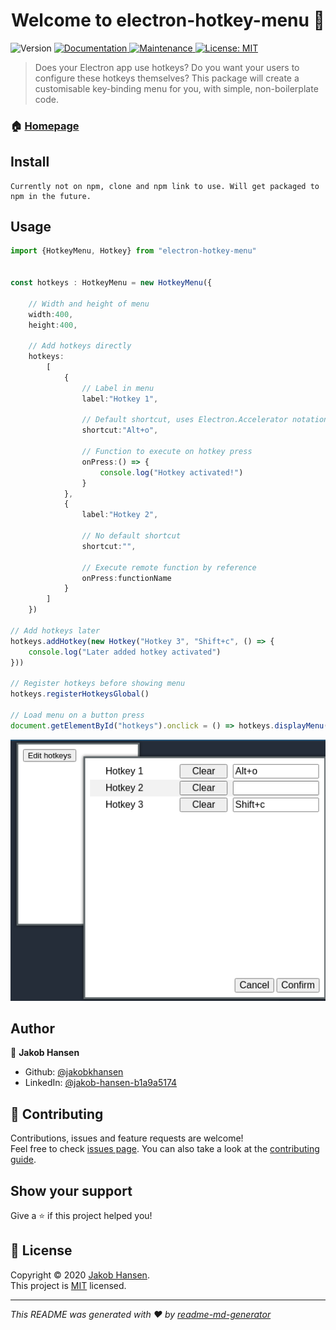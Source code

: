 <h1 align="center">Welcome to electron-hotkey-menu 👋</h1>
<p>
  <img alt="Version" src="https://img.shields.io/badge/version-1.0.0-blue.svg?cacheSeconds=2592000" />
  <a href="https://github.com/jakobkhansen/electron-hotkey-menu#readme" target="_blank">
    <img alt="Documentation" src="https://img.shields.io/badge/documentation-yes-brightgreen.svg" />
  </a>
  <a href="https://github.com/jakobkhansen/electron-hotkey-menu/graphs/commit-activity" target="_blank">
    <img alt="Maintenance" src="https://img.shields.io/badge/Maintained%3F-yes-green.svg" />
  </a>
  <a href="https://github.com/jakobkhansen/electron-hotkey-menu/blob/master/LICENSE" target="_blank">
    <img alt="License: MIT" src="https://img.shields.io/github/license/jakobkhansen/electron-hotkey-menu" />
  </a>
</p>

> Does your Electron app use hotkeys? Do you want your users to configure these hotkeys themselves? This package will create a customisable key-binding menu for you, with simple, non-boilerplate code.

### 🏠 [Homepage](https://github.com/jakobkhansen/electron-hotkey-menu#readme)

## Install

```
Currently not on npm, clone and npm link to use. Will get packaged to npm in the future.
```

## Usage

```typescript
import {HotkeyMenu, Hotkey} from "electron-hotkey-menu"


const hotkeys : HotkeyMenu = new HotkeyMenu({

    // Width and height of menu
    width:400,
    height:400,
    
    // Add hotkeys directly
    hotkeys:
        [
            {
                // Label in menu
                label:"Hotkey 1",

                // Default shortcut, uses Electron.Accelerator notation
                shortcut:"Alt+o",

                // Function to execute on hotkey press
                onPress:() => {
                    console.log("Hotkey activated!")
                }
            },
            {
                label:"Hotkey 2",

                // No default shortcut
                shortcut:"",

                // Execute remote function by reference
                onPress:functionName
            }
        ]
    })

// Add hotkeys later
hotkeys.addHotkey(new Hotkey("Hotkey 3", "Shift+c", () => {
    console.log("Later added hotkey activated")
}))

// Register hotkeys before showing menu
hotkeys.registerHotkeysGlobal()

// Load menu on a button press
document.getElementById("hotkeys").onclick = () => hotkeys.displayMenu()
```
![alt text](https://github.com/jakobkhansen/electron-hotkey-menu/blob/master/images/menu.png?raw=true)
## Author

👤 **Jakob Hansen**

* Github: [@jakobkhansen](https://github.com/jakobkhansen)
* LinkedIn: [@jakob-hansen-b1a9a5174](https://linkedin.com/in/jakob-hansen-b1a9a5174)

## 🤝 Contributing

Contributions, issues and feature requests are welcome!<br />Feel free to check [issues page](https://github.com/jakobkhansen/electron-hotkey-menu/issues). You can also take a look at the [contributing guide](https://github.com/jakobkhansen/electron-hotkey-menu/blob/master/CONTRIBUTING.md).

## Show your support

Give a ⭐️ if this project helped you!

## 📝 License

Copyright © 2020 [Jakob Hansen](https://github.com/jakobkhansen).<br />
This project is [MIT](https://github.com/jakobkhansen/electron-hotkey-menu/blob/master/LICENSE) licensed.

***
_This README was generated with ❤️ by [readme-md-generator](https://github.com/kefranabg/readme-md-generator)_
